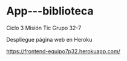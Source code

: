 # App---biblioteca
Ciclo 3 Misión Tic Grupo 32-7

Despliegue página web en Heroku

https://frontend-equipo7p32.herokuapp.com/

